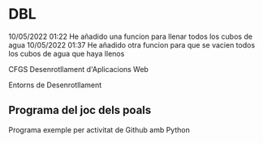 # DBL

10/05/2022 01:22 He añadido una funcion para llenar todos los cubos de agua 
10/05/2022 01:37 He añadido otra funcion para que se vacien todos los cubos de agua que haya llenos

CFGS Desenrotllament d'Aplicacions Web

Entorns de Desenrotllament

## Programa del joc dels poals

Programa exemple per activitat de Github amb Python

